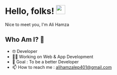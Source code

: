 # Hello, folks! <img src="https://raw.githubusercontent.com/MartinHeinz/MartinHeinz/master/wave.gif" width="30px" height="30px">

Nice to meet you, I'm Ali Hamza

## Who Am I? 🤠

- 🤓 Developer
- 👩‍💻 Working on Web & App Development
- 🎯 Goal : To be a better Developer
- 📫 How to reach me : [alihamzalep401@gmail.com](mailto:alihamzalep401@gmail.com)

<br>



